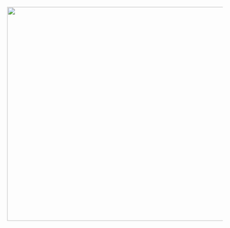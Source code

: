 <p align="center"><img src="https://i.imgur.com/xGtVn2U.gif" style="text-align:center" width="700" height="500" />
